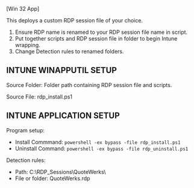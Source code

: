 [Win 32 App]

This deploys a custom RDP session file of your choice.    
1. Ensure RDP name is renamed to your RDP session file name in script.
2. Put together scripts and RDP session file in folder to begin Intune wrapping.
3. Change Detection rules to renamed folders. 

**INTUNE WINAPPUTIL SETUP**
---------------------
Source Folder: Folder path containing RDP session file and scripts. 

Source File: rdp_install.ps1

**INTUNE APPLICATION SETUP**
----------------------------
Program setup:
- Install Commmand: ```powershell -ex bypass -file rdp_install.ps1```
- Uninstall Command: ```powershell -ex bypass -file rdp_uninstall.ps1``` 

Detection rules:
- Path: C:\RDP_Sessions\QuoteWerks\
- File or folder: QuoteWerks.rdp




